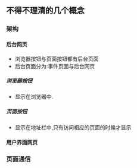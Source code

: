 ## 不得不理清的几个概念
### 架构

#### 后台网页
- 浏览器按钮与页面按钮都有后台页面
- 后台页面分为:事件页面与后台网页

##### 浏览器按钮
- 显示在浏览器中.
 
##### 页面按钮
- 显示在地址栏中,只有访问相应的页面的时候才显示


#### 用户界面网页

### 页面通信

